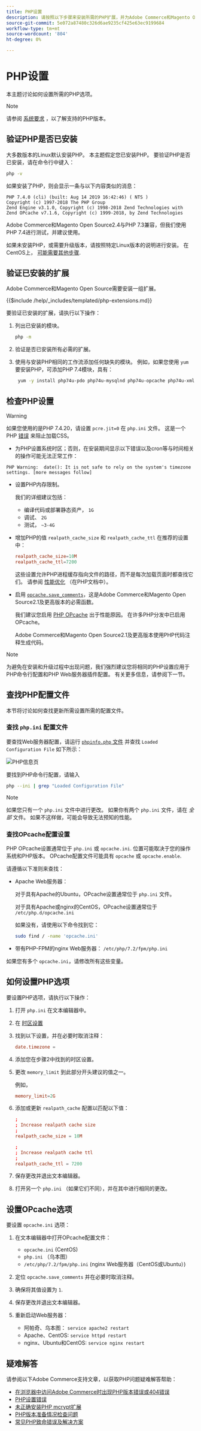 ```yaml
---
title: PHP设置
description: 请按照以下步骤来安装所需的PHP扩展，并为Adobe Commerce和Magento Open Source的本地安装配置所需的PHP设置。
source-git-commit: 5e072a87480c326d6ae9235cf425e63ec9199684
workflow-type: tm+mt
source-wordcount: '804'
ht-degree: 0%

---
```



# PHP设置

本主题讨论如何设置所需的PHP选项。

>[!NOTE]
>
>请参阅 [系统要求](../system-requirements.md) ，以了解支持的PHP版本。

## 验证PHP是否已安装

大多数版本的Linux默认安装PHP。 本主题假定您已安装PHP。 要验证PHP是否已安装，请在命令行中键入：

```bash
php -v
```

如果安装了PHP，则会显示一条与以下内容类似的消息：

```terminal
PHP 7.4.0 (cli) (built: Aug 14 2019 16:42:46) ( NTS )
Copyright (c) 1997-2018 The PHP Group
Zend Engine v3.1.0, Copyright (c) 1998-2018 Zend Technologies with Zend OPcache v7.1.6, Copyright (c) 1999-2018, by Zend Technologies
```

Adobe Commerce和Magento Open Source2.4与PHP 7.3兼容，但我们使用PHP 7.4进行测试，并建议使用。

如果未安装PHP，或需要升级版本，请按照特定Linux版本的说明进行安装。
在CentOS上， [可能需要其他步骤](https://wiki.centos.org/HowTos/php7).

## 验证已安装的扩展

Adobe Commerce和Magento Open Source需要安装一组扩展。

{{$include /help/_includes/templated/php-extensions.md}}

要验证已安装的扩展，请执行以下操作：

1. 列出已安装的模块。

   ```bash
   php -m
   ```

1. 验证是否已安装所有必需的扩展。
1. 使用与安装PHP相同的工作流添加任何缺失的模块。 例如，如果您使用 `yum` 要安装PHP，可添加PHP 7.4模块，具有：

   ```bash
    yum -y install php74u-pdo php74u-mysqlnd php74u-opcache php74u-xml php74u-gd php74u-devel php74u-mysql php74u-intl php74u-mbstring php74u-bcmath php74u-json php74u-iconv php74u-soap
   ```

## 检查PHP设置

>[!WARNING]
>
>如果您使用的是PHP 7.4.20，请设置 `pcre.jit=0` 在 `php.ini` 文件。 这是一个PHP [错误](https://bugs.php.net/bug.php?id=81101) 来阻止加载CSS。

- 为PHP设置系统时区；否则，在安装期间显示以下错误以及cron等与时间相关的操作可能无法正常工作：

```terminal
PHP Warning:  date(): It is not safe to rely on the system's timezone settings. [more messages follow]
```

- 设置PHP内存限制。

   我们的详细建议包括：

   - 编译代码或部署静态资产， `1G`
   - 调试、 `2G`
   - 测试， `~3-4G`

- 增加PHP的值 `realpath_cache_size` 和 `realpath_cache_ttl` 在推荐的设置中：

   ```conf
   realpath_cache_size=10M
   realpath_cache_ttl=7200
   ```

   这些设置允许PHP进程缓存指向文件的路径，而不是每次加载页面时都查找它们。 请参阅 [性能优化](https://www.php.net/manual/en/ini.core.php) （在PHP文档中）。

- 启用 [`opcache.save_comments`](https://www.php.net/manual/en/opcache.configuration.php#ini.opcache.save-comments)，这是Adobe Commerce和Magento Open Source2.1及更高版本的必需函数。

   我们建议您启用 [PHP OPcache](https://www.php.net/manual/en/book.opcache.php) 出于性能原因。 在许多PHP分发中已启用OPcache。

   Adobe Commerce和Magento Open Source2.1及更高版本使用PHP代码注释生成代码。

>[!NOTE]
>
>为避免在安装和升级过程中出现问题，我们强烈建议您将相同的PHP设置应用于PHP命令行配置和PHP Web服务器插件配置。 有关更多信息，请参阅下一节。

## 查找PHP配置文件

本节将讨论如何查找更新所需设置所需的配置文件。

### 查找 `php.ini` 配置文件

要查找Web服务器配置，请运行 [`phpinfo.php` 文件](optional-software.md#create-phpinfophp) 并查找 `Loaded Configuration File` 如下所示：

![PHP信息页](../../assets/installation/config_phpini-webserver.png)

要找到PHP命令行配置，请输入

```bash
php --ini | grep "Loaded Configuration File"
```

>[!NOTE]
>
>如果您只有一个 `php.ini` 文件中进行更改。 如果你有两个 `php.ini` 文件，请在 *全部* 文件。 如果不这样做，可能会导致无法预知的性能。

### 查找OPcache配置设置

PHP OPcache设置通常位于 `php.ini` 或 `opcache.ini`. 位置可能取决于您的操作系统和PHP版本。 OPcache配置文件可能具有 `opcache` 或 `opcache.enable`.

请遵循以下准则来查找：

- Apache Web服务器：

   对于具有Apache的Ubuntu，OPcache设置通常位于 `php.ini` 文件。

   对于具有Apache或nginx的CentOS，OPcache设置通常位于 `/etc/php.d/opcache.ini`

   如果没有，请使用以下命令找到它：

   ```bash
   sudo find / -name 'opcache.ini'
   ```

- 带有PHP-FPM的nginx Web服务器： `/etc/php/7.2/fpm/php.ini`

如果您有多个 `opcache.ini`，请修改所有这些变量。

## 如何设置PHP选项

要设置PHP选项，请执行以下操作：

1. 打开 `php.ini` 在文本编辑器中。
1. 在 [时区设置](https://www.php.net/manual/en/timezones.php)
1. 找到以下设置，并在必要时取消注释：

   ```conf
   date.timezone =
   ```

1. 添加您在步骤2中找到的时区设置。

1. 更改 `memory_limit` 到此部分开头建议的值之一。

   例如，

   ```conf
   memory_limit=2G
   ```

1. 添加或更新 `realpath_cache` 配置以匹配以下值：

   ```conf
   ;
   ; Increase realpath cache size
   ;
   realpath_cache_size = 10M
   
   ;
   ; Increase realpath cache ttl
   ;
   realpath_cache_ttl = 7200
   ```

1. 保存更改并退出文本编辑器。

1. 打开另一个 `php.ini` （如果它们不同），并在其中进行相同的更改。

## 设置OPcache选项

要设置 `opcache.ini` 选项：

1. 在文本编辑器中打开OPcache配置文件：

   - `opcache.ini` (CentOS)
   - `php.ini` （乌本图）
   - `/etc/php/7.2/fpm/php.ini` (nginx Web服务器（CentOS或Ubuntu）)

1. 定位 `opcache.save_comments` 并在必要时取消注释。
1. 确保将其值设置为 `1`.
1. 保存更改并退出文本编辑器。
1. 重新启动Web服务器：

   - 阿帕奇、乌本图： `service apache2 restart`
   - Apache、CentOS: `service httpd restart`
   - nginx、Ubuntu和CentOS: `service nginx restart`

## 疑难解答

请参阅以下Adobe Commerce支持文章，以获取PHP问题疑难解答帮助：

- [在浏览器中访问Adobe Commerce时出现PHP版本错误或404错误](https://support.magento.com/hc/en-us/articles/360033117152-PHP-version-error-or-404-error-when-accessing-Magento-in-browser)
- [PHP设置错误](https://support.magento.com/hc/en-us/articles/360034599631-PHP-settings-errors)
- [未正确安装PHP mcrypt扩展](https://support.magento.com/hc/en-us/articles/360034280132-PHP-mcrypt-extension-not-installed-properly-)
- [PHP版本准备情况检查问题](https://support.magento.com/hc/en-us/articles/360033546411)
- [常见PHP致命错误及解决方案](https://support.magento.com/hc/en-us/articles/360030568432)
